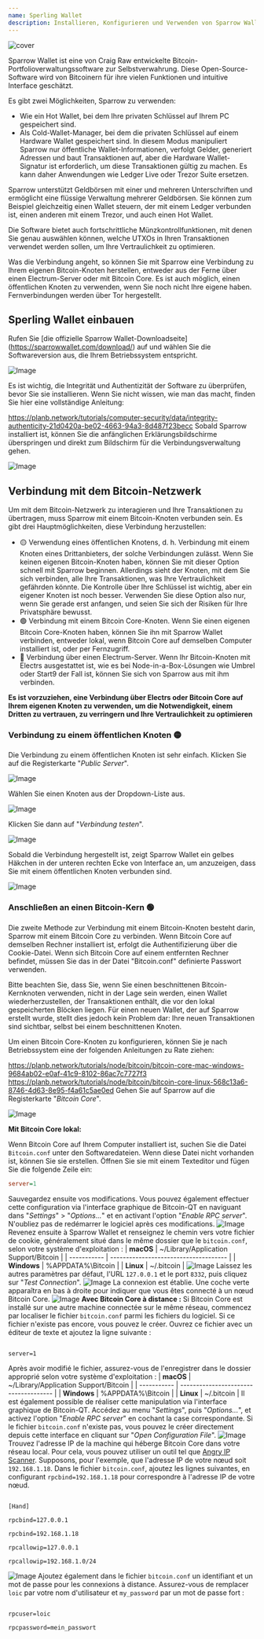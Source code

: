 ```yaml
---
name: Sperling Wallet
description: Installieren, Konfigurieren und Verwenden von Sparrow Wallet
---
```

![cover](assets/cover.webp)

Sparrow Wallet ist eine von Craig Raw entwickelte Bitcoin-Portfolioverwaltungssoftware zur Selbstverwahrung. Diese Open-Source-Software wird von Bitcoinern für ihre vielen Funktionen und intuitive Interface geschätzt.

Es gibt zwei Möglichkeiten, Sparrow zu verwenden:


- Wie ein Hot Wallet, bei dem Ihre privaten Schlüssel auf Ihrem PC gespeichert sind.
- Als Cold-Wallet-Manager, bei dem die privaten Schlüssel auf einem Hardware Wallet gespeichert sind. In diesem Modus manipuliert Sparrow nur öffentliche Wallet-Informationen, verfolgt Gelder, generiert Adressen und baut Transaktionen auf, aber die Hardware Wallet-Signatur ist erforderlich, um diese Transaktionen gültig zu machen. Es kann daher Anwendungen wie Ledger Live oder Trezor Suite ersetzen.

Sparrow unterstützt Geldbörsen mit einer und mehreren Unterschriften und ermöglicht eine flüssige Verwaltung mehrerer Geldbörsen. Sie können zum Beispiel gleichzeitig einen Wallet steuern, der mit einem Ledger verbunden ist, einen anderen mit einem Trezor, und auch einen Hot Wallet.

Die Software bietet auch fortschrittliche Münzkontrollfunktionen, mit denen Sie genau auswählen können, welche UTXOs in Ihren Transaktionen verwendet werden sollen, um Ihre Vertraulichkeit zu optimieren.

Was die Verbindung angeht, so können Sie mit Sparrow eine Verbindung zu Ihrem eigenen Bitcoin-Knoten herstellen, entweder aus der Ferne über einen Electrum-Server oder mit Bitcoin Core. Es ist auch möglich, einen öffentlichen Knoten zu verwenden, wenn Sie noch nicht Ihre eigene haben. Fernverbindungen werden über Tor hergestellt.

## Sperling Wallet einbauen

Rufen Sie [die offizielle Sparrow Wallet-Downloadseite] (https://sparrowwallet.com/download/) auf und wählen Sie die Softwareversion aus, die Ihrem Betriebssystem entspricht.

![Image](assets/fr/01.webp)

Es ist wichtig, die Integrität und Authentizität der Software zu überprüfen, bevor Sie sie installieren. Wenn Sie nicht wissen, wie man das macht, finden Sie hier eine vollständige Anleitung:

https://planb.network/tutorials/computer-security/data/integrity-authenticity-21d0420a-be02-4663-94a3-8d487f23becc
Sobald Sparrow installiert ist, können Sie die anfänglichen Erklärungsbildschirme überspringen und direkt zum Bildschirm für die Verbindungsverwaltung gehen.

![Image](assets/fr/02.webp)

## Verbindung mit dem Bitcoin-Netzwerk

Um mit dem Bitcoin-Netzwerk zu interagieren und Ihre Transaktionen zu übertragen, muss Sparrow mit einem Bitcoin-Knoten verbunden sein. Es gibt drei Hauptmöglichkeiten, diese Verbindung herzustellen:


- 🟡 Verwendung eines öffentlichen Knotens, d. h. Verbindung mit einem Knoten eines Drittanbieters, der solche Verbindungen zulässt. Wenn Sie keinen eigenen Bitcoin-Knoten haben, können Sie mit dieser Option schnell mit Sparrow beginnen. Allerdings sieht der Knoten, mit dem Sie sich verbinden, alle Ihre Transaktionen, was Ihre Vertraulichkeit gefährden könnte. Die Kontrolle über Ihre Schlüssel ist wichtig, aber ein eigener Knoten ist noch besser. Verwenden Sie diese Option also nur, wenn Sie gerade erst anfangen, und seien Sie sich der Risiken für Ihre Privatsphäre bewusst.
- 🟢 Verbindung mit einem Bitcoin Core-Knoten. Wenn Sie einen eigenen Bitcoin Core-Knoten haben, können Sie ihn mit Sparrow Wallet verbinden, entweder lokal, wenn Bitcoin Core auf demselben Computer installiert ist, oder per Fernzugriff.
- 🔵 Verbindung über einen Electrum-Server. Wenn Ihr Bitcoin-Knoten mit Electrs ausgestattet ist, wie es bei Node-in-a-Box-Lösungen wie Umbrel oder Start9 der Fall ist, können Sie sich von Sparrow aus mit ihm verbinden.

**Es ist vorzuziehen, eine Verbindung über Electrs oder Bitcoin Core auf Ihrem eigenen Knoten zu verwenden, um die Notwendigkeit, einem Dritten zu vertrauen, zu verringern und Ihre Vertraulichkeit zu optimieren**

### Verbindung zu einem öffentlichen Knoten 🟡

Die Verbindung zu einem öffentlichen Knoten ist sehr einfach. Klicken Sie auf die Registerkarte "*Public Server*".

![Image](assets/fr/03.webp)

Wählen Sie einen Knoten aus der Dropdown-Liste aus.

![Image](assets/fr/04.webp)

Klicken Sie dann auf "*Verbindung testen*".

![Image](assets/fr/05.webp)

Sobald die Verbindung hergestellt ist, zeigt Sparrow Wallet ein gelbes Häkchen in der unteren rechten Ecke von Interface an, um anzuzeigen, dass Sie mit einem öffentlichen Knoten verbunden sind.

![Image](assets/fr/06.webp)

### Anschließen an einen Bitcoin-Kern 🟢

Die zweite Methode zur Verbindung mit einem Bitcoin-Knoten besteht darin, Sparrow mit einem Bitcoin Core zu verbinden. Wenn Bitcoin Core auf demselben Rechner installiert ist, erfolgt die Authentifizierung über die Cookie-Datei. Wenn sich Bitcoin Core auf einem entfernten Rechner befindet, müssen Sie das in der Datei "Bitcoin.conf" definierte Passwort verwenden.

Bitte beachten Sie, dass Sie, wenn Sie einen beschnittenen Bitcoin-Kernknoten verwenden, nicht in der Lage sein werden, einen Wallet wiederherzustellen, der Transaktionen enthält, die vor den lokal gespeicherten Blöcken liegen. Für einen neuen Wallet, der auf Sparrow erstellt wurde, stellt dies jedoch kein Problem dar: Ihre neuen Transaktionen sind sichtbar, selbst bei einem beschnittenen Knoten.

Um einen Bitcoin Core-Knoten zu konfigurieren, können Sie je nach Betriebssystem eine der folgenden Anleitungen zu Rate ziehen:

https://planb.network/tutorials/node/bitcoin/bitcoin-core-mac-windows-9684ab02-e0af-41c9-8102-86ac7c7727f3
https://planb.network/tutorials/node/bitcoin/bitcoin-core-linux-568c13a6-8746-4d63-8e95-f4a61c5ae0ed
Gehen Sie auf Sparrow auf die Registerkarte "*Bitcoin Core*".

![Image](assets/fr/07.webp)

**Mit Bitcoin Core lokal:**

Wenn Bitcoin Core auf Ihrem Computer installiert ist, suchen Sie die Datei `Bitcoin.conf` unter den Softwaredateien. Wenn diese Datei nicht vorhanden ist, können Sie sie erstellen. Öffnen Sie sie mit einem Texteditor und fügen Sie die folgende Zeile ein:

```ini
server=1
````
Sauvegardez ensuite vos modifications.
Vous pouvez également effectuer cette configuration via l'interface graphique de Bitcoin-QT en naviguant dans "*Settings*" > "*Options...*" et en activant l'option "*Enable RPC server*".
N'oubliez pas de redémarrer le logiciel après ces modifications.
![Image](assets/fr/08.webp)
Revenez ensuite à Sparrow Wallet et renseignez le chemin vers votre fichier de cookie, généralement situé dans le même dossier que le `bitcoin.conf`, selon votre système d'exploitation :
| **macOS**   | ~/Library/Application Support/Bitcoin |
| ----------- | ------------------------------------- |
| **Windows** | %APPDATA%\Bitcoin                     |
| **Linux**   | ~/.bitcoin                            |
![Image](assets/fr/09.webp)
Laissez les autres paramètres par défaut, l'URL `127.0.0.1` et le port `8332`, puis cliquez sur "*Test Connection*".
![Image](assets/fr/10.webp)
La connexion est établie. Une coche verte apparaîtra en bas à droite pour indiquer que vous êtes connecté à un nœud Bitcoin Core.
![Image](assets/fr/11.webp)
**Avec Bitcoin Core à distance :**
Si Bitcoin Core est installé sur une autre machine connectée sur le même réseau, commencez par localiser le fichier `bitcoin.conf` parmi les fichiers du logiciel. Si ce fichier n'existe pas encore, vous pouvez le créer. Ouvrez ce fichier avec un éditeur de texte et ajoutez la ligne suivante :
```

server=1

```
Après avoir modifié le fichier, assurez-vous de l'enregistrer dans le dossier approprié selon votre système d'exploitation :
| **macOS**   | ~/Library/Application Support/Bitcoin |
| ----------- | ------------------------------------- |
| **Windows** | %APPDATA%\Bitcoin                     |
| **Linux**   | ~/.bitcoin                            |
Il est également possible de réaliser cette manipulation via l'interface graphique de Bitcoin-QT. Accédez au menu "*Settings*", puis "*Options...*", et activez l'option "*Enable RPC server*" en cochant la case correspondante. Si le fichier `bitcoin.conf` n'existe pas, vous pouvez le créer directement depuis cette interface en cliquant sur "*Open Configuration File*".
![Image](assets/fr/12.webp)
Trouvez l'adresse IP de la machine qui héberge Bitcoin Core dans votre réseau local. Pour cela, vous pouvez utiliser un outil tel que [Angry IP Scanner](https://angryip.org/). Supposons, pour l'exemple, que l'adresse IP de votre nœud soit `192.168.1.18`.
Dans le fichier `bitcoin.conf`, ajoutez les lignes suivantes, en configurant `rpcbind=192.168.1.18` pour correspondre à l'adresse IP de votre nœud.
```

[Hand]

rpcbind=127.0.0.1

rpcbind=192.168.1.18

rpcallowip=127.0.0.1

rpcallowip=192.168.1.0/24

```
![Image](assets/fr/13.webp)
Ajoutez également dans le fichier `bitcoin.conf` un identifiant et un mot de passe pour les connexions à distance. Assurez-vous de remplacer `loic` par votre nom d'utilisateur et `my_password` par un mot de passe fort :
```

rpcuser=loic

rpcpassword=mein_passwort

```